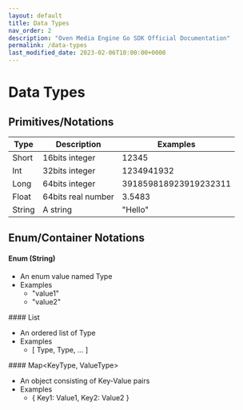 ```yaml
---
layout: default
title: Data Types
nav_order: 2
description: "Oven Media Engine Go SDK Official Documentation"
permalink: /data-types
last_modified_date: 2023-02-06T10:00:00+0000
---
```


# Data Types

## Primitives/Notations


| Type | Description | Examples |
| ------ | ------ | ------ |
| Short | 16bits integer | 12345 |
| Int | 32bits integer | 1234941932 |
| Long | 64bits integer | 391859818923919232311 |
| Float | 64bits real number | 3.5483 |
| String | A string | "Hello" |



## Enum/Container Notations

#### Enum<Type> (String)

- An enum value named Type
- Examples
    - "value1"
    - "value2"


#### List<Type>
- An ordered list of Type
- Examples
    - [ Type, Type, ... ]

#### Map<KeyType, ValueType>
- An object consisting of Key-Value pairs
- Examples
    - { Key1: Value1, Key2: Value2 }